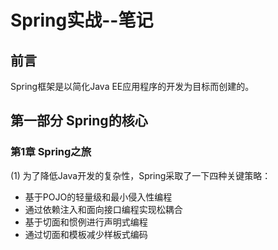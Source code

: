 # Spring实战--笔记
## 前言
Spring框架是以简化Java EE应用程序的开发为目标而创建的。
## 第一部分 Spring的核心
### 第1章 Spring之旅
(1) 为了降低Java开发的复杂性，Spring采取了一下四种关键策略：  
- 基于POJO的轻量级和最小侵入性编程  
- 通过依赖注入和面向接口编程实现松耦合  
- 基于切面和惯例进行声明式编程  
- 通过切面和模板减少样板式编码  

